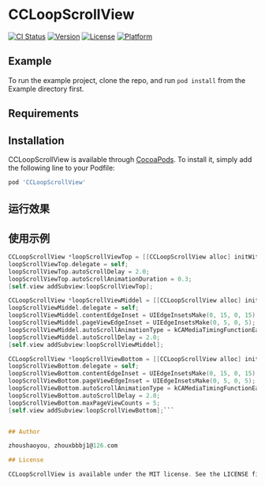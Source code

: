 # CCLoopScrollView

[![CI Status](https://img.shields.io/travis/zhoushaoyou/CCLoopScrollView.svg?style=flat)](https://travis-ci.org/zhoushaoyou/CCLoopScrollView)
[![Version](https://img.shields.io/cocoapods/v/CCLoopScrollView.svg?style=flat)](https://cocoapods.org/pods/CCLoopScrollView)
[![License](https://img.shields.io/cocoapods/l/CCLoopScrollView.svg?style=flat)](https://cocoapods.org/pods/CCLoopScrollView)
[![Platform](https://img.shields.io/cocoapods/p/CCLoopScrollView.svg?style=flat)](https://cocoapods.org/pods/CCLoopScrollView)

## Example

To run the example project, clone the repo, and run `pod install` from the Example directory first.

## Requirements

## Installation

CCLoopScrollView is available through [CocoaPods](https://cocoapods.org). To install
it, simply add the following line to your Podfile:

```ruby
pod 'CCLoopScrollView'
```

## 运行效果


## 使用示例
```Objective-C
CCLoopScrollView *loopScrollViewTop = [[CCLoopScrollView alloc] initWithFrame:CGRectMake(0, 110, self.view.frame.size.width, 100)];
loopScrollViewTop.delegate = self;
loopScrollViewTop.autoScrollDelay = 2.0;
loopScrollViewTop.autoScrollAnimationDuration = 0.3;
[self.view addSubview:loopScrollViewTop];

CCLoopScrollView *loopScrollViewMiddel = [[CCLoopScrollView alloc] initWithFrame:CGRectMake(0, loopScrollViewTop.frame.size.height + loopScrollViewTop.frame.origin.y + 20, self.view.frame.size.width, 100)];
loopScrollViewMiddel.delegate = self;
loopScrollViewMiddel.contentEdgeInset = UIEdgeInsetsMake(0, 15, 0, 15);
loopScrollViewMiddel.pageViewEdgeInset = UIEdgeInsetsMake(0, 5, 0, 5);
loopScrollViewMiddel.autoScrollAnimationType = kCAMediaTimingFunctionEaseOut;
loopScrollViewMiddel.autoScrollDelay = 2.0;
[self.view addSubview:loopScrollViewMiddel];

CCLoopScrollView *loopScrollViewBottom = [[CCLoopScrollView alloc] initWithFrame:CGRectMake(0, loopScrollViewMiddel.frame.size.height + loopScrollViewMiddel.frame.origin.y + 20, self.view.frame.size.width, 100)];
loopScrollViewBottom.delegate = self;
loopScrollViewBottom.contentEdgeInset = UIEdgeInsetsMake(0, 15, 0, 15);
loopScrollViewBottom.pageViewEdgeInset = UIEdgeInsetsMake(0, 5, 0, 5);
loopScrollViewBottom.autoScrollAnimationType = kCAMediaTimingFunctionEaseOut;
loopScrollViewBottom.autoScrollDelay = 2.0;
loopScrollViewBottom.maxPageViewCounts = 5;
[self.view addSubview:loopScrollViewBottom];```


## Author

zhoushaoyou, zhouxbbbj1@126.com

## License

CCLoopScrollView is available under the MIT license. See the LICENSE file for more info.
